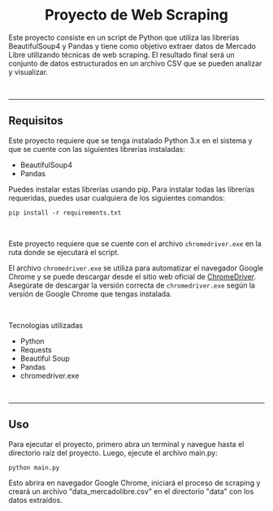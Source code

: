# <center>Proyecto de Web Scraping</center>



Este proyecto consiste en un script de Python que utiliza las librerías BeautifulSoup4 y Pandas y tiene como objetivo extraer datos de Mercado Libre utilizando técnicas de web scraping. El resultado final será un conjunto de datos estructurados en un archivo CSV que se pueden analizar y visualizar.

</br>

---
## Requisitos

Este proyecto requiere que se tenga instalado Python 3.x en el sistema y que se cuente con las siguientes librerías instaladas:

* BeautifulSoup4
* Pandas

Puedes instalar estas librerías usando pip. Para instalar todas las librerías requeridas, puedes usar cualquiera de los siguientes comandos:

```console
pip install -r requirements.txt
```

</br>

Este proyecto requiere que se cuente con el archivo `chromedriver.exe` en la ruta donde se ejecutará el script.

El archivo `chromedriver.exe` se utiliza para automatizar el navegador Google Chrome y se puede descargar desde el sitio web oficial de [ChromeDriver](https://chromedriver.chromium.org/downloads). Asegúrate de descargar la versión correcta de `chromedriver.exe` según la versión de Google Chrome que tengas instalada.

</br>

Tecnologías utilizadas

* Python
* Requests
* Beautiful Soup
* Pandas
* chromedriver.exe

</br>

---

## Uso

Para ejecutar el proyecto, primero abra un terminal y navegue hasta el directorio raíz del proyecto. Luego, ejecute el archivo main.py:

```console
python main.py
```



Esto abrira en navegador Google Chrome, iniciará el proceso de scraping y creará un archivo "data_mercadolibre.csv" en el directorio "data" con los datos extraídos.

